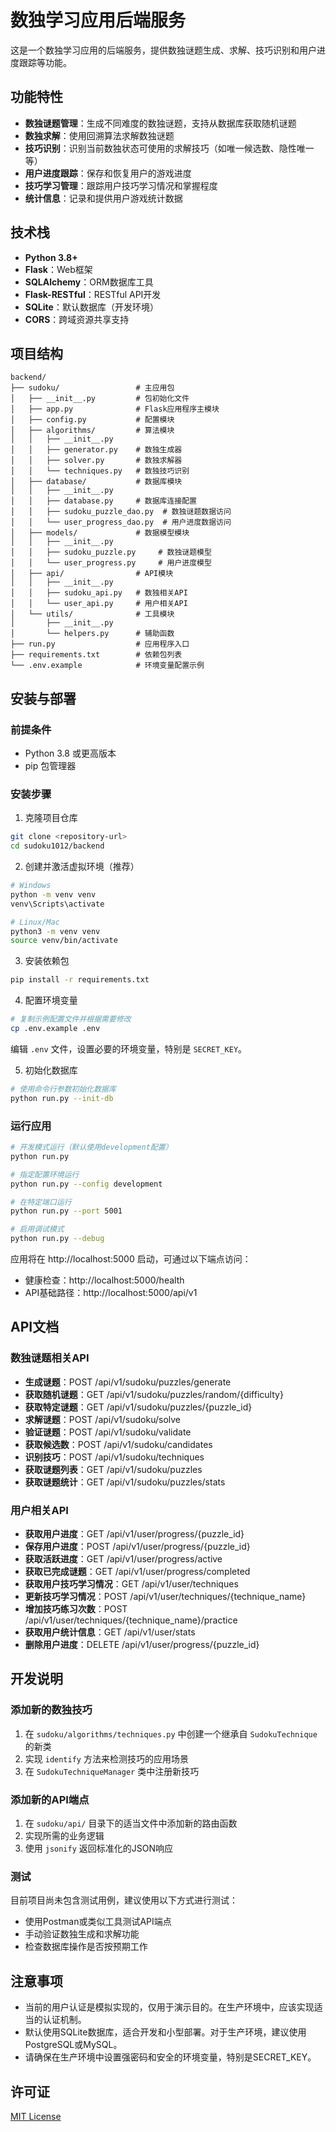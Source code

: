 # 数独学习应用后端服务

这是一个数独学习应用的后端服务，提供数独谜题生成、求解、技巧识别和用户进度跟踪等功能。

## 功能特性

- **数独谜题管理**：生成不同难度的数独谜题，支持从数据库获取随机谜题
- **数独求解**：使用回溯算法求解数独谜题
- **技巧识别**：识别当前数独状态可使用的求解技巧（如唯一候选数、隐性唯一等）
- **用户进度跟踪**：保存和恢复用户的游戏进度
- **技巧学习管理**：跟踪用户技巧学习情况和掌握程度
- **统计信息**：记录和提供用户游戏统计数据

## 技术栈

- **Python 3.8+**
- **Flask**：Web框架
- **SQLAlchemy**：ORM数据库工具
- **Flask-RESTful**：RESTful API开发
- **SQLite**：默认数据库（开发环境）
- **CORS**：跨域资源共享支持

## 项目结构

```
backend/
├── sudoku/                 # 主应用包
│   ├── __init__.py         # 包初始化文件
│   ├── app.py              # Flask应用程序主模块
│   ├── config.py           # 配置模块
│   ├── algorithms/         # 算法模块
│   │   ├── __init__.py
│   │   ├── generator.py    # 数独生成器
│   │   ├── solver.py       # 数独求解器
│   │   └── techniques.py   # 数独技巧识别
│   ├── database/           # 数据库模块
│   │   ├── __init__.py
│   │   ├── database.py     # 数据库连接配置
│   │   ├── sudoku_puzzle_dao.py  # 数独谜题数据访问
│   │   └── user_progress_dao.py  # 用户进度数据访问
│   ├── models/             # 数据模型模块
│   │   ├── __init__.py
│   │   ├── sudoku_puzzle.py     # 数独谜题模型
│   │   └── user_progress.py     # 用户进度模型
│   ├── api/                # API模块
│   │   ├── __init__.py
│   │   ├── sudoku_api.py   # 数独相关API
│   │   └── user_api.py     # 用户相关API
│   └── utils/              # 工具模块
│       ├── __init__.py
│       └── helpers.py      # 辅助函数
├── run.py                  # 应用程序入口
├── requirements.txt        # 依赖包列表
└── .env.example            # 环境变量配置示例
```

## 安装与部署

### 前提条件

- Python 3.8 或更高版本
- pip 包管理器

### 安装步骤

1. 克隆项目仓库

```bash
git clone <repository-url>
cd sudoku1012/backend
```

2. 创建并激活虚拟环境（推荐）

```bash
# Windows
python -m venv venv
venv\Scripts\activate

# Linux/Mac
python3 -m venv venv
source venv/bin/activate
```

3. 安装依赖包

```bash
pip install -r requirements.txt
```

4. 配置环境变量

```bash
# 复制示例配置文件并根据需要修改
cp .env.example .env
```

编辑 `.env` 文件，设置必要的环境变量，特别是 `SECRET_KEY`。

5. 初始化数据库

```bash
# 使用命令行参数初始化数据库
python run.py --init-db
```

### 运行应用

```bash
# 开发模式运行（默认使用development配置）
python run.py

# 指定配置环境运行
python run.py --config development

# 在特定端口运行
python run.py --port 5001

# 启用调试模式
python run.py --debug
```

应用将在 http://localhost:5000 启动，可通过以下端点访问：
- 健康检查：http://localhost:5000/health
- API基础路径：http://localhost:5000/api/v1

## API文档

### 数独谜题相关API

- **生成谜题**：POST /api/v1/sudoku/puzzles/generate
- **获取随机谜题**：GET /api/v1/sudoku/puzzles/random/{difficulty}
- **获取特定谜题**：GET /api/v1/sudoku/puzzles/{puzzle_id}
- **求解谜题**：POST /api/v1/sudoku/solve
- **验证谜题**：POST /api/v1/sudoku/validate
- **获取候选数**：POST /api/v1/sudoku/candidates
- **识别技巧**：POST /api/v1/sudoku/techniques
- **获取谜题列表**：GET /api/v1/sudoku/puzzles
- **获取谜题统计**：GET /api/v1/sudoku/puzzles/stats

### 用户相关API

- **获取用户进度**：GET /api/v1/user/progress/{puzzle_id}
- **保存用户进度**：POST /api/v1/user/progress/{puzzle_id}
- **获取活跃进度**：GET /api/v1/user/progress/active
- **获取已完成谜题**：GET /api/v1/user/progress/completed
- **获取用户技巧学习情况**：GET /api/v1/user/techniques
- **更新技巧学习情况**：POST /api/v1/user/techniques/{technique_name}
- **增加技巧练习次数**：POST /api/v1/user/techniques/{technique_name}/practice
- **获取用户统计信息**：GET /api/v1/user/stats
- **删除用户进度**：DELETE /api/v1/user/progress/{puzzle_id}

## 开发说明

### 添加新的数独技巧

1. 在 `sudoku/algorithms/techniques.py` 中创建一个继承自 `SudokuTechnique` 的新类
2. 实现 `identify` 方法来检测技巧的应用场景
3. 在 `SudokuTechniqueManager` 类中注册新技巧

### 添加新的API端点

1. 在 `sudoku/api/` 目录下的适当文件中添加新的路由函数
2. 实现所需的业务逻辑
3. 使用 `jsonify` 返回标准化的JSON响应

### 测试

目前项目尚未包含测试用例，建议使用以下方式进行测试：

- 使用Postman或类似工具测试API端点
- 手动验证数独生成和求解功能
- 检查数据库操作是否按预期工作

## 注意事项

- 当前的用户认证是模拟实现的，仅用于演示目的。在生产环境中，应该实现适当的认证机制。
- 默认使用SQLite数据库，适合开发和小型部署。对于生产环境，建议使用PostgreSQL或MySQL。
- 请确保在生产环境中设置强密码和安全的环境变量，特别是SECRET_KEY。

## 许可证

[MIT License](LICENSE)